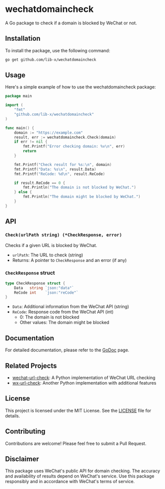 # wechatdomaincheck

A Go package to check if a domain is blocked by WeChat or not.

## Installation

To install the package, use the following command:

```bash
go get github.com/lib-x/wechatdomaincheck
```

## Usage

Here's a simple example of how to use the wechatdomaincheck package:

```go
package main

import (
	"fmt"
	"github.com/lib-x/wechatdomaincheck"
)

func main() {
    domain := "https://example.com"
    result, err := wechatdomaincheck.Check(domain)
    if err != nil {
        fmt.Printf("Error checking domain: %v\n", err)
        return
    }

    fmt.Printf("Check result for %s:\n", domain)
    fmt.Printf("Data: %s\n", result.Data)
    fmt.Printf("ReCode: %d\n", result.ReCode)

    if result.ReCode == 0 {
        fmt.Println("The domain is not blocked by WeChat.")
    } else {
        fmt.Println("The domain might be blocked by WeChat.")
    }
}

```

## API

### `Check(urlPath string) (*CheckResponse, error)`

Checks if a given URL is blocked by WeChat.

- `urlPath`: The URL to check (string)
- Returns: A pointer to `CheckResponse` and an error (if any)

### `CheckResponse` struct

```go
type CheckResponse struct {
	Data   string `json:"data"`
	ReCode int    `json:"reCode"`
}
```

- `Data`: Additional information from the WeChat API (string)
- `ReCode`: Response code from the WeChat API (int)
  - 0: The domain is not blocked
  - Other values: The domain might be blocked

## Documentation

For detailed documentation, please refer to the [GoDoc](https://pkg.go.dev/github.com/lib-x/wechatdomaincheck) page.

## Related Projects

- [wechat-url-check](https://github.com/TransparentLC/wechat-url-check): A Python implementation of WeChat URL checking
- [wx-url-check](https://github.com/Rongronggg9/wx-url-check): Another Python implementation with additional features

## License

This project is licensed under the MIT License. See the [LICENSE](LICENSE) file for details.

## Contributing

Contributions are welcome! Please feel free to submit a Pull Request.

## Disclaimer

This package uses WeChat's public API for domain checking. The accuracy and availability of results depend on WeChat's service. Use this package responsibly and in accordance with WeChat's terms of service.
